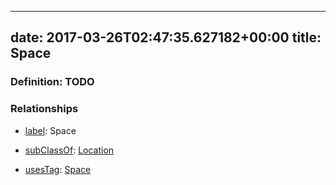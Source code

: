 
---
date: 2017-03-26T02:47:35.627182+00:00
title: Space
---
### Definition: TODO

### Relationships

* [label](http://www.w3.org/2000/01/rdf-schema#label): Space

* [subClassOf](http://www.w3.org/2000/01/rdf-schema#subClassOf): [Location](https://brickschema.org/schema/1.0/Brick#Location)

* [usesTag](https://brickschema.org/schema/1.0/BrickFrame#usesTag): [Space](https://brickschema.org/schema/1.0/BrickTag#Space)
